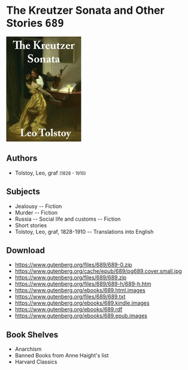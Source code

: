 # The Kreutzer Sonata and Other Stories <kbd>689</kbd>

![](./cover.medium.jpg "")

## Authors


 - Tolstoy, Leo, graf <small>(1828 - 1910)</small>

## Subjects


 - Jealousy -- Fiction
 - Murder -- Fiction
 - Russia -- Social life and customs -- Fiction
 - Short stories
 - Tolstoy, Leo, graf, 1828-1910 -- Translations into English

## Download


 - https://www.gutenberg.org/files/689/689-0.zip
 - https://www.gutenberg.org/cache/epub/689/pg689.cover.small.jpg
 - https://www.gutenberg.org/files/689/689.zip
 - https://www.gutenberg.org/files/689/689-h/689-h.htm
 - https://www.gutenberg.org/ebooks/689.html.images
 - https://www.gutenberg.org/files/689/689.txt
 - https://www.gutenberg.org/ebooks/689.kindle.images
 - https://www.gutenberg.org/ebooks/689.rdf
 - https://www.gutenberg.org/ebooks/689.epub.images

## Book Shelves


 - Anarchism
 - Banned Books from Anne Haight's list
 - Harvard Classics
